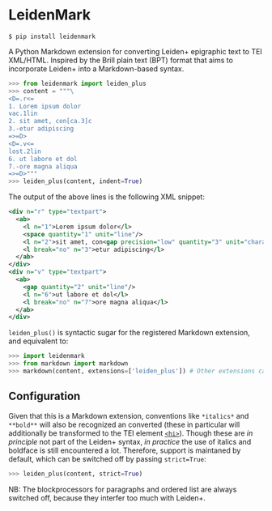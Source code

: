 # LeidenMark

```shell
$ pip install leidenmark
```

A Python Markdown extension for converting Leiden+ epigraphic text to TEI XML/HTML. Inspired by the Brill plain text (BPT) format that aims to incorporate Leiden+ into a Markdown-based syntax.

```python
>>> from leidenmark import leiden_plus
>>> content = """\
<D=.r<=
1. Lorem ipsum dolor
vac.1lin
2. sit amet, con[ca.3]c
3.-etur adipiscing
=>=D>
<D=.v<=
lost.2lin
6. ut labore et dol
7.-ore magna aliqua
=>=D>"""
>>> leiden_plus(content, indent=True)
```

The output of the above lines is the following XML snippet:

```xml
<div n="r" type="textpart">
  <ab>
    <l n="1">Lorem ipsum dolor</l>
    <space quantity="1" unit="line"/>
    <l n="2">sit amet, con<gap precision="low" quantity="3" unit="character"/>c</l>
    <l break="no" n="3">etur adipiscing</l>
  </ab>
</div>
<div n="v" type="textpart">
  <ab>
    <gap quantity="2" unit="line"/>
    <l n="6">ut labore et dol</l>
    <l break="no" n="7">ore magna aliqua</l>
  </ab>
</div>
```

`leiden_plus()` is syntactic sugar for the registered Markdown extension, and equivalent to:

```python
>>> import leidenmark
>>> from markdown import markdown
>>> markdown(content, extensions=['leiden_plus']) # Other extensions can be added to this list
```

## Configuration

Given that this is a Markdown extension, conventions like `*italics*` and `**bold**` will also be recognized an converted (these in particular will additionally be transformed to the TEI element [`<hi>`](https://tei-c.org/release/doc/tei-p5-doc/en/html/ref-hi.html)). Though these are _in principle_ not part of the Leiden+ syntax, _in practice_ the use of italics and boldface is still encountered a lot. Therefore, support is maintaned by default, which can be switched off by passing `strict=True`:

```python
>>> leiden_plus(content, strict=True)
```

NB: The blockprocessors for paragraphs and ordered list are always switched off, because they interfer too much with Leiden+.
